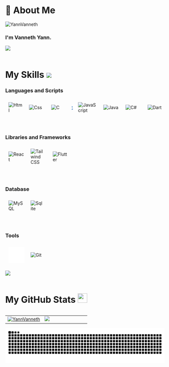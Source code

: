 <h1> 💫 About Me  </h1> 

<p align="left"> <img src="https://komarev.com/ghpvc/?username=YannVanneth&label=Profile%20views&color=brightgreen&style=for-the-badge" alt="YannVanneth" /> </p>  
  

<h3>
  I'm Vanneth Yann.<br/>
</h3>

<a href="#--about-me--"><img src="https://raw.githubusercontent.com/HighAmbition211/HighAmbition211/auxiliary/others/colorful_line.gif"></a>
<br/><br/>

<h1> My Skills <a href="#-my-skill-sets--"><img src = "https://raw.githubusercontent.com/HighAmbition211/HighAmbition211/auxiliary/others/skill.gif" width = 32px></a> </h1>


### Languages and Scripts

<div style="display: flex; align-items: center;">
<a href="https://html.spec.whatwg.org/" target="_blank"><img align="left" alt="Html" width="45px" style="padding:10px;" src="https://img.icons8.com/?size=100&id=20909&format=png&color=000000" /></a>
<a href="https://www.w3.org/Style/CSS/Overview.en.html" target="_blank"><img align="left" alt="Css" width="50px" style="padding:10px;" src="https://img.icons8.com/?size=100&id=YjeKwnSQIBUq&format=png&color=000000" /></a>
<a href="https://en.cppreference.com/w/" target="_blank"><img align="left" alt="C" width="45px" style="padding:10px;" src="https://img.icons8.com/?size=100&id=40670&format=png&color=000000" /></a>
<a href="https://en.cppreference.com/w/" target="_blank"><img align="left" alt="C++" width="60px" style="padding:10px;" src="https://raw.githubusercontent.com/HighAmbition211/HighAmbition211/auxiliary/languages/c++.svg" /></a>
<a href="https://www.w3schools.com/js/" target="_blank"><img align="left" alt="JavaScript" width="60px" style="padding:10px;" src="https://raw.githubusercontent.com/HighAmbition211/HighAmbition211/auxiliary/languages/javascript.svg" /></a>
<a href="https://www.java.com/" target="_blank"><img align="left" alt="Java" width="50px" style="padding:10px;" src="https://raw.githubusercontent.com/HighAmbition211/HighAmbition211/auxiliary/languages/java.svg" /></a>
<a href="https://learn.microsoft.com/en-us/dotnet/csharp/" target="_blank"><img align="left" alt="C#" width="50px" style="padding:10px;" src="https://upload.wikimedia.org/wikipedia/commons/thumb/d/d2/C_Sharp_Logo_2023.svg/130px-C_Sharp_Logo_2023.svg.png" /></a>
<a href="https://dart.dev/" target="_blank"><img align="left" alt="Dart" width="120px" style="padding:10px;" src="https://dart.dev/assets/img/logo/logo-white-text.svg" /></a>
</div>
<br><br>

### Libraries and Frameworks

<div style="display: flex; align-items: center;">
<a href="https://react.dev/" target="_blank"><img align="left" alt="React" width="50px" style="padding:10px;" src="https://raw.githubusercontent.com/HighAmbition211/HighAmbition211/auxiliary/libraries/react.svg" /></a>
<a href="https://tailwindcss.com/" target="_blank"><img align="left" alt="Tailwind CSS" width="50px" style="padding:10px;" src="https://raw.githubusercontent.com/HighAmbition211/HighAmbition211/auxiliary/frameworks/tailwindcss.svg" /></a>
<a href="https://flutter.dev/?_gl=1*keza4j*_up*MQ..&gclid=Cj0KCQiAire5BhCNARIsAM53K1gauyfJvgIJDllJTBx5s208BtIHivUu78nACE4NGr_zg_eHEXCjl8saAiOtEALw_wcB&gclsrc=aw.ds" target="_blank"><img align="left" alt="Flutter" width="50px" style="padding:10px;" src="https://img.icons8.com/?size=100&id=7I3BjCqe9rjG&format=png&color=000000" /></a>
</div>
<br><br>

### Database

<div style="display: flex; align-items: center;">
 <a href="https://www.mysql.com/" target="_blank"><img align="left" alt="MySQL" width="50px" style="padding:10px;" src="https://raw.githubusercontent.com/HighAmbition211/HighAmbition211/auxiliary/databases/mysql.svg" /></a>
  <a href="https://www.sqlite.org/" target="_blank"><img align="left" alt="Sqlite" width="40px" style="padding:10px;" src="https://img.icons8.com/?size=100&id=VMRAbKfEzssG&format=png&color=000000" /></a>
</div>
<br><br>

### Tools

<div style="display: flex; align-items: center;">
<a href="https://github.com/" target="_blank"><img align="left" alt="Github" width="50px" style="padding:10px;" src="https://raw.githubusercontent.com/HighAmbition211/HighAmbition211/auxiliary/tools/Github.svg" /></a>
<a href="https://git-scm.com/" target="_blank"><img align="left" alt="Git" width="50px" style="padding:10px;" src="https://img.icons8.com/?size=100&id=20906&format=png&color=000000" /></a>
</div>

<a href="#-my-skill-sets--"><img src="https://raw.githubusercontent.com/HighAmbition211/HighAmbition211/auxiliary/others/colorful_line.gif"></a>

<div style="display: flex; align-items: center">
  <h1> 
    My GitHub Stats 
    <a href="#-my-github-stats--">
      <img src = "https://raw.githubusercontent.com/HighAmbition211/HighAmbition211/auxiliary/others/charts.gif" width = 30px height = 30px>
    </a>
  </h1>
</div>

<table align="center">
  <tr>
    <td align="center" width="45%">
        <a href="#-my-github-stats--"><img width="100%" src="https://gh-readme-profile.vercel.app/api?username=YannVanneth&theme=neon-dark&border_width=0&border_radius=15.2&hide_border=true" alt="YannVanneth" /></a>
    </td>
    <td>
    <img src="https://github-readme-stats.vercel.app/api/top-langs/?username=YannVanneth&layout=compact"/>
    </td>


  </tr>
</table>

<a align="center" href="#-my-github-stats--"><img align="center" src="https://raw.githubusercontent.com/BEPb/BEPb/output/github-contribution-grid-snake.svg" alt="GitHub Streak" /></a>
